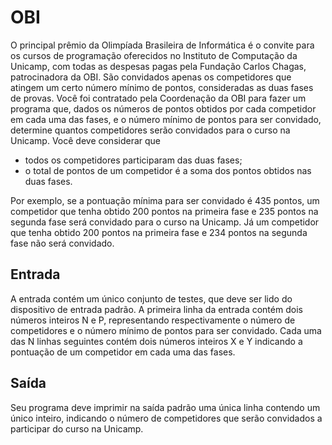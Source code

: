# OBI
O principal prêmio da Olimpíada Brasileira de Informática é o convite para os cursos de programação oferecidos no Instituto de Computação da Unicamp, com todas as despesas pagas pela Fundação Carlos Chagas, patrocinadora da OBI. São convidados apenas os competidores que atingem um certo número mínimo de pontos, consideradas as duas fases de provas. Você foi contratado pela Coordenação da OBI para fazer um programa que, dados os números de pontos obtidos por cada competidor em cada uma das fases, e o número mínimo de pontos para ser convidado, determine quantos competidores serão convidados para o curso na Unicamp. Você deve considerar que

- todos os competidores participaram das duas fases;
- o total de pontos de um competidor é a soma dos pontos obtidos nas duas fases.

Por exemplo, se a pontuação mínima para ser convidado é 435 pontos, um competidor que tenha obtido 200 pontos na primeira fase e 235 pontos na segunda fase será convidado para o curso na Unicamp. Já um competidor que tenha obtido 200 pontos na primeira fase e 234 pontos na segunda fase não será convidado.

## Entrada
A entrada contém um único conjunto de testes, que deve ser lido do dispositivo de entrada padrão. A primeira linha da entrada contém dois números inteiros N e P, representando respectivamente o número de competidores e o número mínimo de pontos para ser convidado. Cada uma das N linhas seguintes contém dois números inteiros X e Y indicando a pontuação de um competidor em cada uma das fases.

## Saída
Seu programa deve imprimir na saída padrão uma única linha contendo um único inteiro, indicando o número de competidores que serão convidados a participar do curso na Unicamp.

